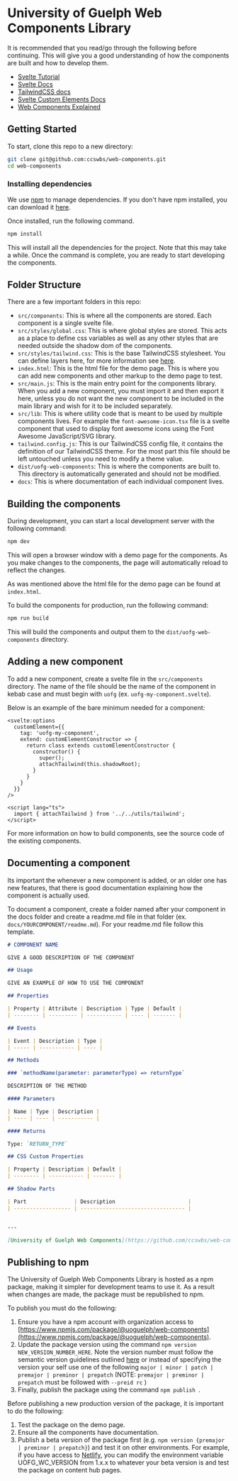 # University of Guelph Web Components Library

It is recommended that you read/go through the following before continuing. This will give you a good understanding of how the components are built and how to develop them.

- [Svelte Tutorial](https://learn.svelte.dev/tutorial/welcome-to-svelte)
- [Svelte Docs](https://svelte.dev/docs/introduction)
- [TailwindCSS docs](https://tailwindcss.com)
- [Svelte Custom Elements Docs](https://svelte.dev/docs/custom-elements-api)
- [Web Components Explained](https://developer.mozilla.org/en-US/docs/Web/API/Web_components)

## Getting Started

To start, clone this repo to a new directory:

```bash
git clone git@github.com:ccswbs/web-components.git
cd web-components
```

### Installing dependencies

We use [npm](https://www.npmjs.com/) to manage dependencies. If you don't have npm installed, you can download it [here](https://www.npmjs.com/get-npm).

Once installed, run the following command.

```bash
npm install
```

This will install all the dependencies for the project. Note that this may take a while. Once the command is complete, you are ready to start developing the components.

## Folder Structure

There are a few important folders in this repo:

- `src/components`: This is where all the components are stored. Each component is a single svelte file.
- `src/styles/global.css`: This is where global styles are stored. This acts as a place to define css variables as well as any
  other styles that are needed outside the shadow dom of the components.
- `src/styles/tailwind.css`: This is the base TailwindCSS stylesheet. You can define layers here, for more information see [here](https://tailwindcss.com/docs/functions-and-directives#layer).
- `index.html`: This is the html file for the demo page. This is where you can add new components and other markup
  to the demo page to test.
- `src/main.js`: This is the main entry point for the components library. When you add a new component, you must import it
  and then export it here, unless you do not want the new component to be included in the main library and wish for it to be included separately.
- `src/lib`: This is where utility code that is meant to be used by multiple components lives. For example
  the `font-awesome-icon.tsx` file is a svelte component that used to display font awesome icons using the Font Awesome JavaScript/SVG library.
- `tailwind.config.js`: This is our TailwindCSS config file, it contains the definition of our TailwindCSS theme. For the most part this file should be left untouched unless you need to modify a theme value.
- `dist/uofg-web-components`: This is where the components are built to. This directory is automatically generated and should not be
  modified.
- `docs`: This is where documentation of each individual component lives.

## Building the components

During development, you can start a local development server with the following command:

```bash
npm dev
```

This will open a browser window with a demo page for the components. As you make changes to the components, the page
will automatically reload to reflect the changes.

As was mentioned above the html file for the demo page can be found at `index.html`.

To build the components for production, run the following command:

```bash
npm run build
```

This will build the components and output them to the `dist/uofg-web-components` directory.

## Adding a new component

To add a new component, create a svelte file in the `src/components` directory. The name of the file should be the name of the component in kebab case and must begin with `uofg` (ex. `uofg-my-component.svelte`).

Below is an example of the bare minimum needed for a component:

```svelte
<svelte:options
  customElement={{
    tag: 'uofg-my-component',
    extend: customElementConstructor => {
      return class extends customElementConstructor {
        constructor() {
          super();
          attachTailwind(this.shadowRoot);
        }
      }
    }
  }}
/>

<script lang="ts">
  import { attachTailwind } from '../../utils/tailwind';
</script>
```

For more information on how to build components, see the source code of the existing components.

## Documenting a component

Its important the whenever a new component is added, or an older one has new features, that there is good documentation explaining how the component is actually used.

To document a component, create a folder named after your component in the docs folder and create a readme.md file in that folder (ex. `docs/YOURCOMPONENT/readme.md`). For your readme.md file follow this template.

```markdown
# COMPONENT NAME

GIVE A GOOD DESCRIPTION OF THE COMPONENT

## Usage

GIVE AN EXAMPLE OF HOW TO USE THE COMPONENT

## Properties

| Property | Attribute | Description | Type | Default |
| -------- | --------- | ----------- | ---- | ------- |

## Events

| Event | Description | Type |
| ----- | ----------- | ---- |

## Methods

### `methodName(parameter: parameterType) => returnType`

DESCRIPTION OF THE METHOD

#### Parameters

| Name | Type | Description |
| ---- | ---- | ----------- |

#### Returns

Type: `RETURN_TYPE`

## CSS Custom Properties

| Property | Description | Default |
| -------- | ----------- | ------- |

## Shadow Parts

| Part               | Description                       |
| ------------------ | --------------------------------- |


---

[University of Guelph Web Components](https://github.com/ccswbs/web-components)
```

## Publishing to npm

The University of Guelph Web Components Library is hosted as a npm package, making it simpler for development teams to use it. As a result when changes are made, the package must be republished to npm.

To publish you must do the following:

1. Ensure you have a npm account with organization access to [https://www.npmjs.com/package/@uoguelph/web-components](https://www.npmjs.com/package/@uoguelph/web-components).
2. Update the package version using the command `npm version NEW_VERSION_NUMBER_HERE`. Note the version number must follow the semantic version guidelines outlined [here](https://docs.npmjs.com/about-semantic-versioning) or instead of specifying the version your self use one of the following `major | minor | patch | premajor | preminor | prepatch` (NOTE: `premajor | preminor | prepatch` must be followed with `--preid rc` )
3. Finally, publish the package using the command `npm publish `.

Before publishing a new production version of the package, it is important to do the following:

1. Test the package on the demo page.
2. Ensure all the components have documentation.
3. Publish a beta version of the package first (e.g. `npm version {premajor | preminor | prepatch}`) and test it on other environments. For example, if you have access to [Netlify](https://app.netlify.com/sites/ugconthub), you can modify the environment variable UOFG_WC_VERSION from 1.x.x to whatever your beta version is and test the package on content hub pages.
